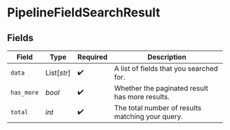 # PipelineFieldSearchResult


## Fields

| Field                                            | Type                                             | Required                                         | Description                                      |
| ------------------------------------------------ | ------------------------------------------------ | ------------------------------------------------ | ------------------------------------------------ |
| `data`                                           | List[*str*]                                      | :heavy_check_mark:                               | A list of fields that you searched for.          |
| `has_more`                                       | *bool*                                           | :heavy_check_mark:                               | Whether the paginated result has more results.   |
| `total`                                          | *int*                                            | :heavy_check_mark:                               | The total number of results matching your query. |